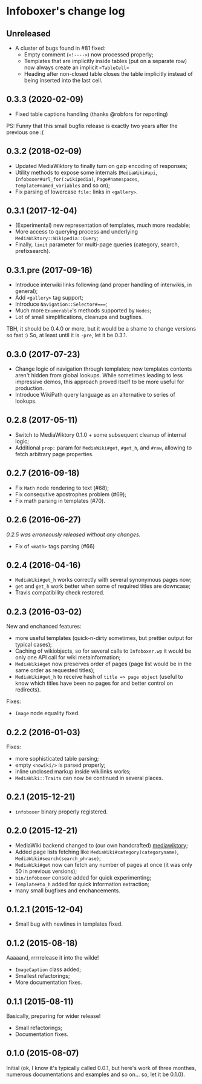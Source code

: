 # Infoboxer's change log

## Unreleased

* A cluster of bugs found in #81 fixed:
  * Empty comment (`<!---->`) now processed properly;
  * Templates that are implicitly inside tables (put on a separate row) now always create
    an implicit `<TableCell>`
  * Heading after non-closed table closes the table implicitly instead of being inserted
    into the last cell.

## 0.3.3 (2020-02-09)

* Fixed table captions handling (thanks @robfors for reporting)

PS: Funny that this small bugfix release is exactly two years after the previous one :(

## 0.3.2 (2018-02-09)

* Updated MediaWiktory to finally turn on gzip encoding of responses;
* Utility methods to expose some internals (`MediaWiki#api`, `Infoboxer#url_for(:wikipedia)`,
  `Page#namespaces`, `Template#named_variables` and so on);
* Fix parsing of lowercase `file:` links in `<gallery>`.

## 0.3.1 (2017-12-04)

* (Experimental) new representation of templates, much more readable;
* More access to querying process and underlying `MediaWiktory::Wikipedia::Query`;
* Finally, `limit` parameter for multi-page queries (category, search, prefixsearch).

## 0.3.1.pre (2017-09-16)

* Introduce interwiki links following (and proper handling of interwikis, in general);
* Add `<gallery>` tag support;
* Introduce `Navigation::Selector#===`;
* Much more `Enumerable`'s methods supported by `Nodes`;
* Lot of small simplifications, cleanups and bugfixes.

TBH, it should be 0.4.0 or more, but it would be a shame to change versions so fast :) So, at least
until it is `-pre`, let it be 0.3.1.

## 0.3.0 (2017-07-23)

* Change logic of navigation through templates; now templates contents aren't hidden from global
  lookups. While sometimes leading to less impressive demos, this approach proved itself to be more
  useful for production.
* Introduce WikiPath query language as an alternative to series of lookups.

## 0.2.8 (2017-05-11)

* Switch to MediaWiktory 0.1.0 + some subsequent cleanup of internal logic;
* Additional `prop:` param for `MediaWiki#get`, `#get_h`, and `#raw`, allowing to fetch arbitrary
  page properties.

## 0.2.7 (2016-09-18)

* Fix `Math` node rendering to text (#68);
* Fix consequtive apostrophes problem (#69);
* Fix math parsing in templates (#70).

## 0.2.6 (2016-06-27)

_0.2.5 was erroneously released without any changes._

* Fix of `<math>` tags parsing (#66)

## 0.2.4 (2016-04-16)

* `MediaWiki#get_h` works correctly with several synonymous pages now;
* `get` and `get_h` work better when some of required titles are downcase;
* Travis compatibility check restored.

## 0.2.3 (2016-03-02)

New and enchanced features:
* more useful templates (quick-n-dirty sometimes, but prettier output for
  typical cases);
* Caching of wikiobjects, so for several calls to `Infoboxer.wp` it would
  be only one API call for wiki metainformation;
* `MediaWiki#get` now preserves order of pages (page list would be in
  the same order as requested titles);
* `MediaWiki#get_h` to receive hash of `title => page object` (useful
  to know which titles have been no pages for and better control on
  redirects).

Fixes:
* `Image` node equality fixed.

## 0.2.2 (2016-01-03)

Fixes:
* more sophisticated table parsing;
* empty `<nowiki/>` is parsed properly;
* inline unclosed markup inside wikilinks works;
* `MediaWiki::Traits` can now be continued in several places.

## 0.2.1 (2015-12-21)

* `infoboxer` binary properly registered.

## 0.2.0 (2015-12-21)

* MediaWiki backend changed to (our own handcrafted)
  [mediawiktory](https://github.com/molybdenum-99/mediawiktory);
* Added page lists fetching like `MediaWiki#category(categoryname)`,
  `MediaWiki#search(search_phrase)`;
* `MediaWiki#get` now can fetch any number of pages at once (it was only
  50 in previous versions);
* `bin/infoboxer` console added for quick experimenting;
* `Template#to_h` added for quick information extraction;
* many small bugfixes and enchancements.

## 0.1.2.1 (2015-12-04)

* Small bug with newlines in templates fixed.

## 0.1.2 (2015-08-18)

Aaaaand, rrrrrelease it into the wilde!

* `ImageCaption` class added;
* Smallest refactorings;
* More documentation fixes.


## 0.1.1 (2015-08-11)

Basically, preparing for wider release!

* Small refactorings;
* Documentation fixes.

## 0.1.0 (2015-08-07)

Initial (ok, I know it's typically called 0.0.1, but here's work of
three monthes, numerous documentations and examples and so on... so, let
it be 0.1.0).
